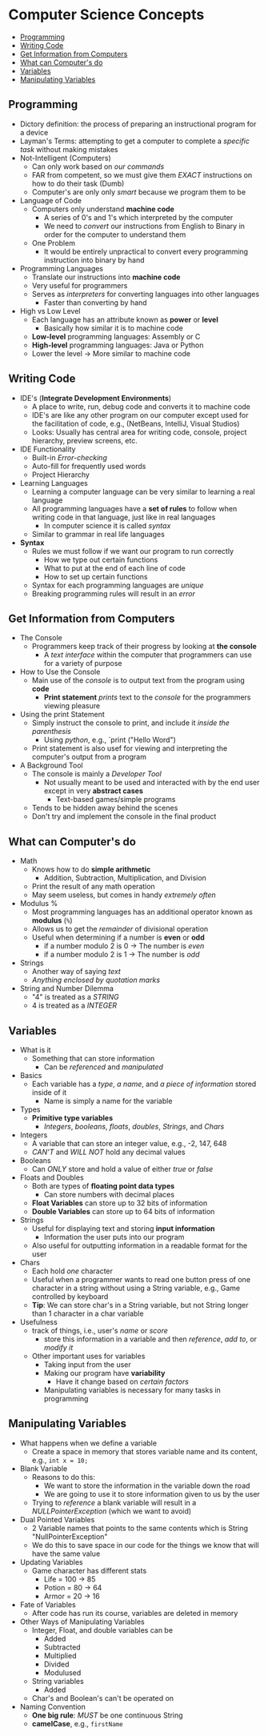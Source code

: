 # Computer Science Concepts


- [Programming](#programming)
- [Writing Code](#writing-code)
- [Get Information from Computers](#get-information-from-computers)
- [What can Computer's do](#what-can-computers-do)
- [Variables](#variables)
- [Manipulating Variables](#manipulating-variables)


## Programming

- Dictory definition: the process of preparing an instructional program for a device
- Layman's Terms: attempting to get a computer to complete a _specific task_ without making mistakes
- Not-Intelligent (Computers)
  - Can only work based on _our commands_
  - FAR from competent, so we must give them _EXACT_ instructions on how to do their task (Dumb)
  - Computer's are only only _smart_ because we program them to be
- Language of Code
  - Computers only understand **machine code**
    - A series of 0's and 1's which interpreted by the computer
    - We need to _convert_ our instructions from English to Binary in order for the computer to understand them
  - One Problem
    - It would be entirely unpractical to convert every programming instruction into binary by hand
- Programming Languages
  - Translate our instructions into **machine code**
  - Very useful for programmers
  - Serves as _interpreters_ for converting languages into other languages
    - Faster than converting by hand
- High vs Low Level
  - Each language has an attribute known as **power** or **level**
    - Basically how similar it is to machine code
  - **Low-level** programming languages: Assembly or C
  - **High-level** programming languages: Java or Python
  - Lower the level -> More similar to machine code


## Writing Code

- IDE's (**Integrate Development Environments**)
  - A place to write, run, debug code and converts it to machine code
  - IDE's are like any other program on our computer except used for the facilitation of code, e.g., (NetBeans, IntelliJ, Visual Studios)
  - Looks: Usually has central area for writing code, console, project hierarchy, preview screens, etc.
- IDE Functionality
  - Built-in _Error-checking_
  - Auto-fill for frequently used words
  - Project Hierarchy
- Learning Languages
  - Learning a computer language can be very similar to learning a real language
  - All programming languages have a **set of rules** to follow when writing code in that language, just like in real languages
    - In computer science it is called _syntax_
  - Similar to grammar in real life languages
- **Syntax**
  - Rules we must follow if we want our program to run correctly
    - How we type out certain functions
    - What to put at the end of each line of code
    - How to set up certain functions
  - Syntax for each programming languages are _unique_
  - Breaking programming rules will result in an _error_


## Get Information from Computers

- The Console
  - Programmers keep track of their progress by looking at **the console**
    - A _text interface_ within the computer that programmers can use for a variety of purpose
- How to Use the Console
  - Main use of the _console_ is to output text from the program using **code**
    - **Print statement** _prints_ text to the _console_ for the programmers viewing pleasure
- Using the print Statement
  - Simply instruct the console to print, and include it _inside the parenthesis_
    - Using _python_, e.g., `print ("Hello Word")
  - Print statement is also usef for viewing and interpreting the computer's output from a program
- A Background Tool
  - The console is mainly a _Developer Tool_
    - Not usually meant to be used and interacted with by the end user except in very **abstract cases**
      - Text-based games/simple programs
  - Tends to be hidden away behind the scenes
  - Don't try and implement the console in the final product


## What can Computer's do

- Math
  - Knows how to do **simple arithmetic**
    - Addition, Subtraction, Multiplication, and Division
  - Print the result of any math operation
  - May seem useless, but comes in handy _extremely often_
- Modulus %
  - Most programming languages has an additional operator known as **modulus** (`%`)
  - Allows us to get the _remainder_ of divisional operation
  - Useful when determining if a number is **even** or **odd**
    - if a number modulo 2 is 0 -> The number is _even_
    - if a number modulo 2 is 1 -> The number is _odd_
- Strings
  - Another way of saying _text_
  - _Anything enclosed by quotation marks_
- String and Number Dilemma
  - "4" is treated as a _STRING_
  - 4 is treated as a _INTEGER_


## Variables

- What is it
  - Something that can store information
    - Can be _referenced_ and _manipulated_
- Basics
  - Each variable has a _type_, _a name_, and _a piece of information_ stored inside of it
    - Name is simply a name for the variable
- Types
  - **Primitive type variables**
    - _Integers_, _booleans_, _floats_, _doubles_, _Strings_, and _Chars_
- Integers
  - A variable that can store an integer value, e.g., -2, 147, 648
  - _CAN'T_ and _WILL NOT_ hold any decimal values
- Booleans
  - Can _ONLY_ store and hold a value of either _true_ or _false_
- Floats and Doubles
  - Both are types of **floating point data types**
    - Can store numbers with decimal places
  - **Float Variables** can store up to 32 bits of information
  - **Double Variables** can store up to 64 bits of information
- Strings
  - Useful for displaying text and storing **input information**
    - Information the user puts into our program
  - Also useful for outputting information in a readable format for the user
- Chars
  - Each hold _one_ character
  - Useful when a programmer wants to read one button press of one character in a string without using a String variable, e.g., Game controlled by keyboard
  - **Tip**: We can store char's in a String variable, but not String longer than 1 character in a char variable
- Usefulness
  - track of things, i.e., user's _name_ or _score_
    - store this information in a variable and then _reference_, _add to_, or _modify it_
  - Other important uses for variables
    - Taking input from the user
    - Making our program have **variability**
      - Have it change based on _certain factors_
    - Manipulating variables is necessary for many tasks in programming


## Manipulating Variables

- What happens when we define a variable
  - Create a space in memory that stores variable name and its content, e.g., `int x = 10;`
- Blank Variable
  - Reasons to do this:
    - We want to store the information  in the variable down the road
    - We are going to use it to store information given to us by the user
  - Trying to _reference_ a blank variable will result in a _NULLPointerException_ (which we want to avoid)
- Dual Pointed Variables
  - 2 Variable names that points to the same contents which is String "NullPointerException"
  - We do this to save space in our code for the things we know that will have the same value
- Updating Variables
  - Game character has different stats
    - Life = 100 -> 85
    - Potion = 80 -> 64
    - Armor = 20 -> 16
- Fate of Variables
  - After code has run its course, variables are deleted in memory
- Other Ways of Manipulating Variables
  - Integer, Float, and double variables can be
    - Added
    - Subtracted
    - Multiplied
    - Divided
    - Modulused
  - String variables
    - Added
  - Char's and Boolean's can't be operated on
- Naming Convention
  - **One big rule**: _MUST_ be one continuous String
  - **camelCase**, e.g., `firstName`
